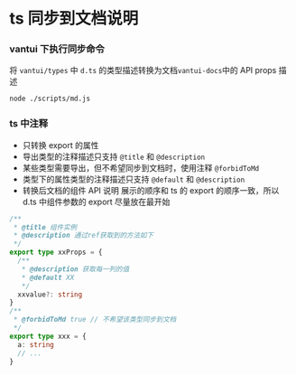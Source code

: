 # ts 同步到文档说明

### vantui 下执行同步命令

将 `vantui/types` 中 `d.ts` 的类型描述转换为文档`vantui-docs`中的 API props 描述

```bash
node ./scripts/md.js
```

### ts 中注释

- 只转换 export 的属性
- 导出类型的注释描述只支持 `@title` 和 `@description`
- 某些类型需要导出，但不希望同步到文档时，使用注释 `@forbidToMd`
- 类型下的属性类型的注释描述只支持 `@default` 和 `@description`
- 转换后文档的组件 API 说明 展示的顺序和 ts 的 export 的顺序一致，所以 d.ts 中组件参数的 export 尽量放在最开始

```ts
/**
 * @title 组件实例
 * @description 通过ref获取到的方法如下
 */
export type xxProps = {
  /**
   * @description 获取每一列的值
   * @default XX
   */
  xxvalue?: string
}
/**
 * @forbidToMd true // 不希望该类型同步到文档
 */
export type xxx = {
  a: string
  // ...
}
```
